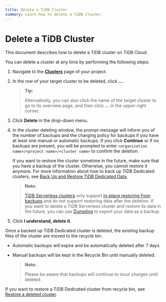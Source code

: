 ```yaml
---
title: Delete a TiDB Cluster
summary: Learn how to delete a TiDB cluster.
---
```


# Delete a TiDB Cluster

This document describes how to delete a TiDB cluster on TiDB Cloud.

You can delete a cluster at any time by performing the following steps:

1. Navigate to the [**Clusters**](https://tidbcloud.com/console/clusters) page of your project.
2. In the row of your target cluster to be deleted, click **...**.

    > **Tip:**
    >
    > Alternatively, you can also click the name of the target cluster to go to its overview page, and then click **...** in the upper-right corner.

3. Click **Delete** in the drop-down menu.
4. In the cluster deleting window, the prompt message will inform you of the number of backups and the charging policy for
   backups if you have at least one manual or automatic backups. If you click **Continue** or if no backups are present, you will be prompted to enter `<organization name>/<project name>/<cluster name>` to confirm the deletion.

    If you want to restore the cluster sometime in the future, make sure that you have a backup of the cluster. Otherwise, you cannot restore it anymore. For more information about how to back up TiDB Dedicated clusters, see [Back Up and Restore TiDB Dedicated Data](/tidb-cloud/backup-and-restore.md).

    > **Note:**
    >
    > [TiDB Serverless clusters](/tidb-cloud/select-cluster-tier.md#tidb-serverless) only support [in-place restoring from backups](/tidb-cloud/backup-and-restore-serverless.md#restore) and do not support restoring data after the deletion. If you want to delete a TiDB Serverless cluster and restore its data in the future, you can use [Dumpling](https://docs.pingcap.com/tidb/stable/dumpling-overview) to export your data as a backup.

5. Click **I understand, delete it**.

 Once a backed up TiDB Dedicated cluster is deleted, the existing backup files of the cluster are moved to the recycle bin.

- Automatic backups will expire and be automatically deleted after 7 days.
- Manual backups will be kept in the Recycle Bin until manually deleted.

  > **Note:**
  >
  > Please be aware that backups will continue to incur charges until deleted.

 If you want to restore a TiDB Dedicated cluster from recycle bin, see [Restore a deleted cluster](/tidb-cloud/backup-and-restore.md#restore-a-deleted-cluster).
